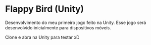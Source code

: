 # Flappy Bird (Unity)

Desenvolvimento do meu primeiro jogo feito na Unity.
Esse jogo será desenvolvido inicialmente para dispositivos móveis.

Clone e abra na Unity para testar xD
